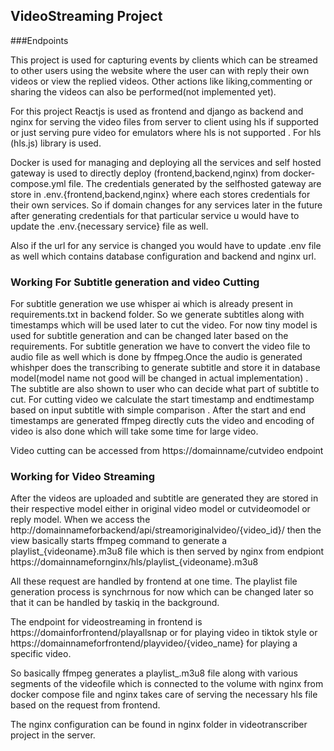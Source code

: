 ## VideoStreaming Project 

###Endpoints 

This project is used for capturing events by clients which can be streamed to other users using the website where the user can  with reply their own videos or view the replied videos.
Other actions like liking,commenting or sharing the videos can also be performed(not implemented yet).


For this project Reactjs is used as frontend and django as backend and nginx for serving the video files from server to client using hls if supported or just serving pure video for emulators where hls is not supported . For hls (hls.js) library is used. 


Docker is used for managing and deploying all the services and self hosted gateway is used to directly deploy (frontend,backend,nginx) from docker-compose.yml file.
The credentials generated by  the selfhosted gateway are store in .env.{frontend,backend,nginx} where each stores credentials for their own services.
So if domain changes for any services later in the future after generating credentials for that particular service u would have to update the .env.{necessary service} file as well.

Also if the url for any service is changed you would have to update .env file as well which contains database configuration and backend and nginx url.

### Working For Subtitle generation and video Cutting
For subtitle generation we use whisper ai which is already present in requirements.txt in backend folder.  So we generate subtitles along with timestamps which will be used later to cut the video. For now tiny model is used for subtitle generation and can be changed later based on the requirements.
For subtitle generation we have to convert the video file to audio file as well which is done  by ffmpeg.Once the audio is generated whishper does the transcribing to generate subtitle and store it in database model(model name not good will be changed in actual implementation) . The subtitle are also shown to user who can decide what part of subtitle to cut. For cutting video we calculate the start timestamp and endtimestamp based on input subtitle with simple comparison . After the start and end timestamps are generated ffmpeg directly cuts the video and encoding of video is also done which will take some time for large video.

Video cutting can be accessed from https://domainname/cutvideo endpoint

### Working for Video Streaming 
After the videos are uploaded and subtitle are generated they are stored in their respective model either in original video model or cutvideomodel or reply model.
When we access the http://domainnameforbackend/api/streamoriginalvideo/{video_id}/ then the view basically starts ffmpeg command to generate a playlist_{videoname}.m3u8 file which is then served by nginx from endpiont https://domainnamefornginx/hls/playlist_{videoname}.m3u8

All these request are handled by frontend at one time. The playlist file generation process is synchrnous for now which can be changed later so that it can be handled by taskiq in the background.

The endpoint for videostreaming in frontend is https://domainforfrontend/playallsnap or for playing video in tiktok style or https://domainnameforfrontend/playvideo/{video_name} for playing a specific video.

So basically ffmpeg generates a playlist_.m3u8 file along with various segments of the videofile which is connected to the volume with nginx from docker compose file and nginx takes care of serving the necessary hls file based on the request from frontend.

The nginx configuration can be found in nginx folder in videotranscriber project in the server.


